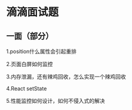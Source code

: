 # 滴滴面试题

## 一面（部分）

1.position什么属性会引起重排

2.页面白屏如何监控

3.内存泄漏，还有辣鸡回收，怎么实现一个辣鸡回收

4.React setState

5.性能监控如何设计，如何不侵入式的解决
